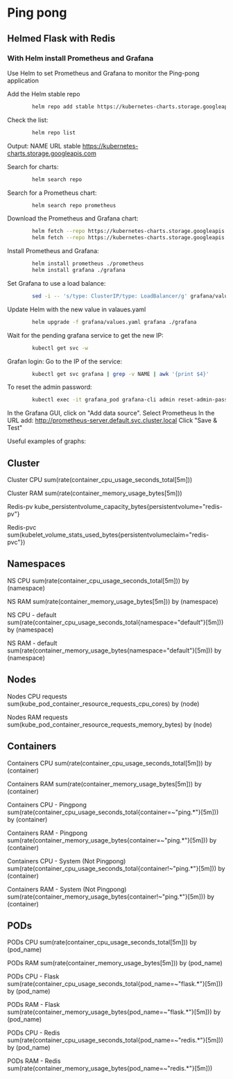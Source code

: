 # Ping pong
## Helmed Flask with Redis 
### With Helm install Prometheus and Grafana

Use Helm to set Prometheus and Grafana to monitor the Ping-pong application


Add the Helm stable repo
```bash
        helm repo add stable https://kubernetes-charts.storage.googleapis.com
```

Check the list:
```bash
        helm repo list
```
Output:
NAME  	URL
stable	https://kubernetes-charts.storage.googleapis.com

Search for charts:
```bash
        helm search repo 
```

Search for a Prometheus chart:
```bash
        helm search repo prometheus
```

Download the Prometheus and Grafana chart:
```bash
        helm fetch --repo https://kubernetes-charts.storage.googleapis.com --untar --untardir . prometheus
        helm fetch --repo https://kubernetes-charts.storage.googleapis.com --untar --untardir . grafana
```

Install Prometheus and Grafana:
```bash
        helm install prometheus ./prometheus
        helm install grafana ./grafana
```

Set Grafana to use a load balance:
```bash
        sed -i -- 's/type: ClusterIP/type: LoadBalancer/g' grafana/values.yaml
```

Update Helm with the new value in valaues.yaml
```bash
        helm upgrade -f grafana/values.yaml grafana ./grafana
```

Wait for the pending grafana service to get the new IP:
```bash
        kubectl get svc -w
```

Grafan login: Go to the IP of the service:
```bash
        kubectl get svc grafana | grep -v NAME | awk '{print $4}'
```

To reset the admin password:
```bash
        kubectl exec -it grafana_pod grafana-cli admin reset-admin-password new_pass
```

In the Grafana GUI, click on "Add data source".
Select Prometheus
In the URL add: http://prometheus-server.default.svc.cluster.local
Click "Save & Test"

Useful examples of graphs:

Cluster
-------
Cluster CPU
sum(rate(container_cpu_usage_seconds_total[5m]))

Cluster RAM
sum(rate(container_memory_usage_bytes[5m]))

Redis-pv
kube_persistentvolume_capacity_bytes{persistentvolume="redis-pv"}

Redis-pvc
sum(kubelet_volume_stats_used_bytes{persistentvolumeclaim="redis-pvc"})


Namespaces
----------
NS CPU
sum(rate(container_cpu_usage_seconds_total[5m])) by (namespace)

NS RAM
sum(rate(container_memory_usage_bytes[5m])) by (namespace)

NS CPU - default
sum(rate(container_cpu_usage_seconds_total{namespace="default"}[5m])) by (namespace)

NS RAM - default
sum(rate(container_memory_usage_bytes{namespace="default"}[5m])) by (namespace)


Nodes
-----
Nodes CPU requests
sum(kube_pod_container_resource_requests_cpu_cores) by (node)

Nodes RAM requests
sum(kube_pod_container_resource_requests_memory_bytes) by (node)


Containers
----------
Containers CPU
sum(rate(container_cpu_usage_seconds_total[5m])) by (container)

Containers RAM
sum(rate(container_memory_usage_bytes[5m])) by (container)

Containers CPU - Pingpong
sum(rate(container_cpu_usage_seconds_total{container=~"ping.*"}[5m])) by (container)

Containers RAM - Pingpong
sum(rate(container_memory_usage_bytes{container=~"ping.*"}[5m])) by (container)

Containers CPU - System (Not Pingpong)
sum(rate(container_cpu_usage_seconds_total{container!~"ping.*"}[5m])) by (container)

Containers RAM - System (Not Pingpong)
sum(rate(container_memory_usage_bytes{container!~"ping.*"}[5m])) by (container)


PODs
----
PODs CPU
sum(rate(container_cpu_usage_seconds_total[5m])) by (pod_name) 

PODs RAM
sum(rate(container_memory_usage_bytes[5m])) by (pod_name) 

PODs CPU - Flask
sum(rate(container_cpu_usage_seconds_total{pod_name=~"flask.*"}[5m])) by (pod_name) 

PODs RAM - Flask
sum(rate(container_memory_usage_bytes{pod_name=~"flask.*"}[5m])) by (pod_name) 

PODs CPU - Redis
sum(rate(container_cpu_usage_seconds_total{pod_name=~"redis.*"}[5m])) by (pod_name) 

PODs RAM - Redis
sum(rate(container_memory_usage_bytes{pod_name=~"redis.*"}[5m]))
